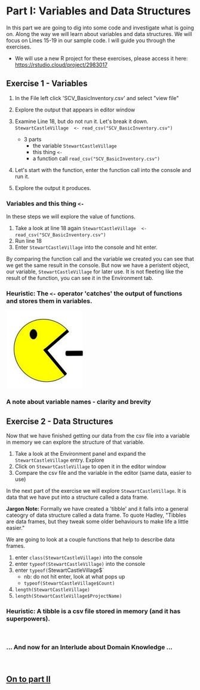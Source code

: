 
# Part I: Variables and Data Structures
In this part we are going to dig into some code and investigate what is going on. Along the way we will learn about variables and data structures. We will focus on Lines 15-19 in our sample code. I will guide you through the exercises.

* We will use a new R project for these exercises, please access it here: https://rstudio.cloud/project/2983017

## Exercise 1 - Variables
1. In the File left click 'SCV_BasicInventory.csv' and select "view file"
2. Explore the output that appears in editor window

3. Examine Line 18, but do not run it. Let's break it down.
`StewartCastleVillage  <- read_csv("SCV_BasicInventory.csv")`
    * 3 parts
      * the variable `StewartCastleVillage`
      * this thing `<-`
      * a function call `read_csv("SCV_BasicInventory.csv")`

4. Let's start with the function, enter the function call into the console and run it.
5. Explore the output it produces.

### Variables and this thing `<-`
In these steps we will explore the value of functions.
1. Take a look at line 18 again `StewartCastleVillage  <- read_csv("SCV_BasicInventory.csv")`
2. Run line 18
3. Enter `StewartCastleVillage` into the console and hit enter.

By comparing the function call and the variable we created you can see that we get the same result in the console. But now we have a peristent object, our variable, `StewartCastleVillage` for later use. It is not fleeting like the result of the function, you can see it in the Environment tab.

### Heuristic: The `<-` operator 'catches' the output of functions and stores them in variables.

![](https://github.com/DAACS-Research-Consortium/DAACS-Open-Academy/blob/main/FSS2021/Workshop2/r-pac-man.jpg)

### A note about variable names - clarity and brevity

## Exercise 2 - Data Structures
Now that we have finished getting our data from the csv file into a variable in memory we can explore the structure of that variable.


1. Take a look at the Environment panel and expand the `StewartCastleVillage` entry. Explore
2. Click on  `StewartCastleVillage` to open it in the editor window
3. Compare the csv file and the variable in the editor (same data, easier to use)

In the next part of the exercise we will explore `StewartCastleVillage`. It is data that we have put into a structure called a data frame.

**Jargon Note:** Formally we have created a 'tibble' and it falls into a general cateogry of data structure called a data frame. To quote Hadley, "Tibbles are data frames, but they tweak some older behaviours to make life a little easier."


We are going to look at a couple functions that help to describe data frames.

1. enter `class(StewartCastleVillage)` into the console
2. enter `typeof(StewartCastleVillage)` into the console
3. enter `typeof(`StewartCastleVillage$`
    * nb: do not hit enter, look at what pops up
    * `typeof(StewartCastleVillage$Count)`
5. `length(StewartCastleVillage)`
6. `length(StewartCastleVillage$ProjectName)`




### Heuristic: A tibble is a csv file stored in memory (and it has superpowers).

&nbsp;

### ... And now for an Interlude about Domain Knowledge ...

&nbsp;


## [On to part II](https://github.com/DAACS-Research-Consortium/DAACS-Open-Academy/blob/main/FSS2021/Workshop2/Part_II.md)
